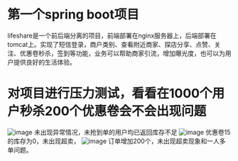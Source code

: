 # 第一个spring boot项目
lifeshare是一个前后端分离的项目，前端部署在nginx服务器上，后端部署在tomcat上。实现了短信登录，商户类别、查看附近商家、探店分享、点赞、关注、优惠卷秒杀，签到等功能，业务可以帮助商家引流，增加曝光度，也可以为用户提供良好的生活体验。

# 对项目进行压力测试，看看在1000个用户秒杀200个优惠卷会不会出现问题


![image](https://github.com/Mindzzz/lifeshare/assets/100667194/ac931d28-a691-4515-8ab3-9806ebf2266c)
未出现异常情况，未抢到单的用户均已返回库存不足
![image](https://github.com/Mindzzz/lifeshare/assets/100667194/76e4295b-af8f-46d3-8a56-48685954fe84)
优惠卷15的库存为0，未出现超卖，
![image](https://github.com/Mindzzz/lifeshare/assets/100667194/0db81af6-f260-4681-8a19-d6d67a8e56b6)
订单增加200个，未出现超卖现象和一人多单问题。


